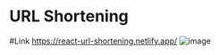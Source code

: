 # URL Shortening
#Link
https://react-url-shortening.netlify.app/
![image](https://user-images.githubusercontent.com/25538870/174859350-22d30ee5-ab31-4fe1-bc03-e8e572b4770e.png)
